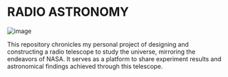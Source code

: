 # RADIO ASTRONOMY
![image](https://github.com/16mhz8bit/radio-astronomy/assets/53312802/96d2bb4b-2c79-4236-9ac8-2b7020034a80)

This repository chronicles my personal project of designing and constructing a radio telescope to study the universe, mirroring the endeavors of NASA. It serves as a platform to share experiment results and astronomical findings achieved through this telescope.
